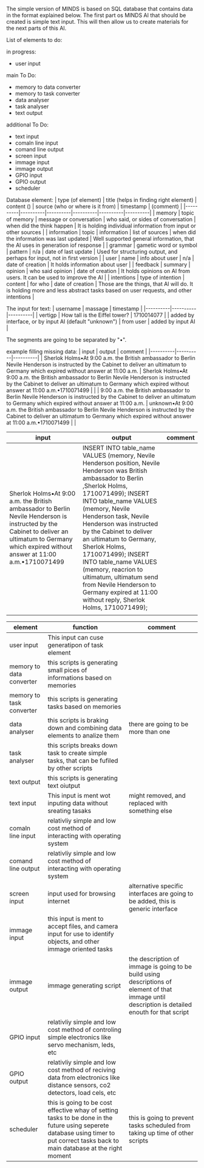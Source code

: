 The simple version of MINDS is based on SQL database that contains data in the format explained below. 
The first part os MINDS AI that should be created is simple text input. This will then allow us to create materials for the next parts of this AI.

List of elements to do:

in progress:
- user input

main To Do:
- memory to data converter
- memory to task converter
- data analyser
- task analyser
- text output

additional To Do:
- text input
- comaln line input
- comand line output
- screen input
- immage input
- immage output
- GPIO input
- GPIO output
- scheduler

Database element:
| type (of element) | title (helps in finding right element) | content () | source (who or where is it from) | timestamp | (comment) |
|----------|----------|----------|----------|----------|----------|
| memory | topic of memory | message or conversation | who said, or sides of conversation | when did the think happen | It is holding individual information from input or other sources |
| information | topic | information | list of sources | when did the information was last updated | Well supported general information, that the AI uses in generation iof response |
| grammar | gametic word or symbol | pattern | n/a | date of last update | Used for structuring output, and perhaps for input, not in first version |
| user | name | info about user | n/a | date of creation | It holds information about user |
| feedback | summary | opinion | who said opinion | date of creation | It holds opinions on AI from users. It can be used to improve the AI |
| intentions | type of intention | content | for who | date of creation | Those are the things, that AI will do. It is holding more and less abstract tasks based on user requests, and other intentions |

The input for text:
| username | massage | timestamp |
|----------|----------|----------|
| vertigp | How tall is the Eiffel tower? | 1710014077 |
| added by interface, or by input AI (default "unknown") | from user | added by input AI |

The segments are going to be separated by "•".

example filling missing data:
| input | output | comment |
|----------|----------|----------|
| Sherlok Holms•At 9:00 a.m. the British ambassador to Berlin Nevile Henderson is instructed by the Cabinet to deliver an ultimatum to Germany which expired without answer at 11:00 a.m. | Sherlok Holms•At 9:00 a.m. the British ambassador to Berlin Nevile Henderson is instructed by the Cabinet to deliver an ultimatum to Germany which expired without answer at 11:00 a.m.•1710071499 |  |
| 9:00 a.m. the British ambassador to Berlin Nevile Henderson is instructed by the Cabinet to deliver an ultimatum to Germany which expired without answer at 11:00 a.m. | unknown•At 9:00 a.m. the British ambassador to Berlin Nevile Henderson is instructed by the Cabinet to deliver an ultimatum to Germany which expired without answer at 11:00 a.m.•1710071499 |  |

| input | output | comment |
|----------|----------|----------|
| Sherlok Holms•At 9:00 a.m. the British ambassador to Berlin Nevile Henderson is instructed by the Cabinet to deliver an ultimatum to Germany which expired without answer at 11:00 a.m.•1710071499 | INSERT INTO table_name VALUES (memory, Nevile Henderson position, Nevile Henderson was British ambassador to Berlin ,Sherlok Holms, 1710071499); INSERT INTO table_name VALUES (memory, Nevile Henderson task, Nevile Henderson was instructed by the Cabinet to deliver an ultimatum to Germany, Sherlok Holms, 1710071499); INSERT INTO table_name VALUES (memory, reacrion to ultimatum, ultimatum send from Nevile Henderson to Germany expired at 11:00 without reply, Sherlok Holms, 1710071499);
 |  |

 | element | function | comment |
|----------|----------|----------|
| user input | This input can cuse generatipon of task element |  |
| memory to data converter | this scripts is generating small pices of informations based on memories |  |
| memory to task converter | this scripts is generating tasks based on memories |  |
| data analyser | this scripts is braking down and combining data elements to analize them | there are going to be more than one |
| task analyser | this scripts breaks down task to create simple tasks, that can be fufiled by other scripts |  |
| text output | this scripts is generating text oiutput |  |
| text input | This input is ment wot inputing data without sreating tasaks | might removed, and replaced with something else |
| comaln line input | relativliy simple and low cost method of interacting with operating system |  |
| comand line output | relativliy simple and low cost method of interacting with operating system |  |
| screen input | input used for browsing internet | alternative specific interfaces are going to be added, this is generic interface |
| immage input | this input is ment to accept files, and camera input for use to identify objects, and other immage oriented tasks |  |
| immage output | immage generating script | the description of immage is going to be build using descriptions of element of that immage until description is detailed enouth for that script |
| GPIO input | relativliy simple and low cost method of controling simple electronics like servo mechanism, leds, etc  |  |
| GPIO output | relativliy simple and low cost method of reciving data from electronics like distance sensors, co2 detectors, load cels, etc |  |
| scheduler | this is going to be cost effective whay of setting tasks to be done in the future using seperete database using timer to put correct tasks back to main database at the right moment | this is going to prevent tasks scheduled from taking up time of other scripts |

